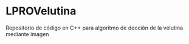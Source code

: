 # LPROVelutina
Repositorio de código en C++ para algoritmo de dección de la velutina mediante imagen
